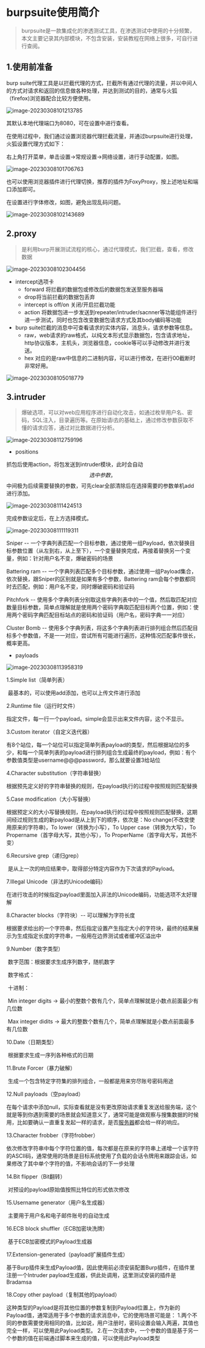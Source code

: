 # burpsuite使用简介

> burpsuite是一款集成化的渗透测试工具，在渗透测试中使用的十分频繁，本文主要记录其内部模块，不包含安装，安装教程在网络上很多，可自行进行查阅。

## 1.使用前准备

burp suite代理工具是以拦截代理的方式，拦截所有通过代理的流量，并以中间人的方式对请求和返回的信息做各种处理，并达到测试的目的，通常与火狐（firefox)浏览器配合比较方便使用。

![image-20230308101213785](https://gitee.com/mxq422/image/raw/master/img/image-20230308101213785.png)

其默认本地代理端口为8080，可在设置中进行查看。

在使用过程中，我们通过设置浏览器代理拦截流量，并通过burpsuite进行处理，火狐设置代理方式如下：

右上角打开菜单，单击设置→常规设置→网络设置，进行手动配置，如图。

![image-20230308101706763](https://gitee.com/mxq422/image/raw/master/img/image-20230308101706763.png)

也可以使用浏览器插件进行代理切换，推荐的插件为FoxyProxy，按上述地址和端口添加即可。

在设置进行字体修改，如图，避免出现乱码问题。

![image-20230308102143689](https://gitee.com/mxq422/image/raw/master/img/image-20230308102143689.png)

## 2.proxy

> 是利用burp开展测试流程的核心，通过代理模式，我们拦截，查看，修改数据

![image-20230308102304456](https://gitee.com/mxq422/image/raw/master/img/image-20230308102304456.png)

* intercept选项卡
  * forward 将拦截的数据包或修改后的数据包发送至服务器端
  * drop将当前拦截的数据包丢弃
  * intercept is off/on 关闭/开启拦截功能
  * action 将数据包进一步发送到repeater/intruder/sacnner等功能组件进行进一步测试，同时也包含改变数据包请求方式及其body编码等功能
* burp suite拦截的消息中可查看请求的实体内容，消息头，请求参数等信息。
  * raw，web请求的raw格式，以纯文本形式显示数据包，包含请求地址，http协议版本，主机头，浏览器信息，cookie等可以手动修改并进行发送。
  * hex 对应的是raw中信息的二进制内容，可以进行修改，在进行00截断时非常好用。

![image-20230308105018779](https://gitee.com/mxq422/image/raw/master/img/image-20230308105018779.png)

## 3.intruder

> 爆破选项，可以对web应用程序进行自动化攻击，如通过枚举用户名、密码，SQL注入，目录遍历等。在原始请i去的基础上，通过修改参数获取不懂的请求应答，通过对比数据进行分析。

![image-20230308112759196](https://gitee.com/mxq422/image/raw/master/img/image-20230308112759196.png)

* positions

抓包后使用action，将包发送到intruder模块，此时会自动$$选中参数，$$中间极为后续需要替换的参数，可先clear全部清除后在选择需要的参数单机add进行添加。

![image-20230308111424513](https://gitee.com/mxq422/image/raw/master/img/image-20230308111424513.png)

完成参数设定后，在上方选择模式。

![image-20230308111119311](https://gitee.com/mxq422/image/raw/master/img/image-20230308111119311.png)

Sniper --  一个字典列表匹配一个目标参数，通过使用一组Payload，依次替换目标参数位置（从左到右，从上至下），一个变量替换完成，再接着替换另一个变量，例如：针对用户名不变，爆破密码的场景

Battering ram -- 一个字典列表匹配多个目标参数，通过使用一组Payload集合，依次替换，跟Sniper的区别就是如果有多个参数，Battering ram会每个参数都同时去匹配，例如：用户名不变，同时爆破密码和验证码

Pitchfork -- 使用多个字典列表分别取这些字典列表中的一个值，然后取匹配对应数量目标参数，简单点理解就是使用两个密码字典取匹配目标两个位置，例如：使用两个密码字典匹配目标站点的密码和验证码（用户名，密码字典一一对应）

Cluster Bomb -- 使用多个字典列表，将这多个字典列表进行排列组合然后匹配目标多个参数值，不是一一对应，尝试所有可能进行遍历，这种情况匹配事件很长，概率更高。

* payloads

![image-20230308113958319](https://gitee.com/mxq422/image/raw/master/img/image-20230308113958319.png)

 1.Simple list（简单列表）

​	最基本的，可以使用add添加，也可以上传文件进行添加

2.Runtime file（运行时文件）

​	指定文件，每一行一个payload。simple会显示出来文件内容，这个不显示。

3.Custom iterator（自定义迭代器）

​	有8个站位，每一个站位可以指定简单列表payload的类型，然后根据站位的多少，和每一个简单列表的payload进行排列组合生成最终的payload，例如：有个参数值类型是username@@@password，那么就要设置3给站位

4.Character substitution（字符串替换）

​	根据预先定义好的字符串替换的规则，在payload执行的过程中按照规则匹配替换

5.Case modification（大小写替换）

​	根据预定义的大小写替换规则，在payload执行的过程中按照规则匹配替换，这期间经过规则生成的新payload是从上到下的顺序，依次是：No change(不改变使用原来的字符串)，To lower（转换为小写），To Upper case（转换为大写），To Propername（首字母大写，其他小写），To ProperName（首字母大写，其他不变）

6.Recursive grep（递归grep）

​	是从上一次的响应结果中，取得部分特定内容作为下次请求的Payload。

7.Illegal Unicode（非法的Unicode编码）

​	在进行攻击的时候指定payload里面加入非法的Unicode编码，功能选项不太好理解

8.Character blocks（字符块）-- 可以理解为字符长度

​	根据要求给出的一个字符串，然后指定设置产生指定大小的字符块，最终的结果展示为生成指定长度的字符串，一般用在边界测试或者缓冲区溢出中

9.Number（数字类型）

​	数字范围：根据要求生成序列数字，随机数字

​	数字格式：

​	十进制：

​	Min integer digits -> 最小的整数个数有几个，简单点理解就是小数点前面最少有几位数

​	Max integer didits -> 最大的整数个数有几个，简单点理解就是小数点前面最多有几位数

10.Date（日期类型）

​	根据要求生成一序列各种格式的日期

11.Brute Forcer（暴力破解）

​	生成一个包含特定字符集的排列组合，一般都是用来穷尽账号密码用途

12.Null payloads（空payload）

​	在每个请求中添加null，实际查看就是没有更改原始请求重复发送给服务端，这个就是等到你遇到需要的场景就会知道意义了，通常可能是做观察与搜集数据的时候用，比如要确认一直重复发起一样的请求，是否[服务器](https://cloud.tencent.com/product/cvm?from=10680)都会给一样的响应。

13.Character frobber（字符frobber）

​	依次修改字符串中每个字符位置的值，每次都是在原来的字符串上递增一个该字符的ASCII码，通常使用的场景是目标系统使用了负载的会话令牌用来跟踪会话，如果修改了其中单个字符的值，不影响会话的下一步处理

14.Bit flipper（Bit翻转）

​	对预设的payload原始值按照比特位的形式依次修改

15.Username generator（用户名生成器）

​	主要用于用户名和电子邮件账号的自动生成

16.ECB block shuffler（ECB加密块洗牌）

​	基于ECB加密模式的Payload生成器

17.Extension-generated（payload扩展插件生成）

​	基于Burp插件来生成Payload值，因此使用前必须安装配置Burp插件，在插件里注册一个Intruder payload生成器，供此处调用，这里测试安装的插件是Bradamsa

18.Copy other payload（复制其他的payload）

​	这种类型的Payload是将其他位置的参数复制到Payload位置上，作为新的Payload值，通常适用于多个参数的请求消息中，它的使用场景可能是： 1.两个不同的参数需要使用相同的值，比如说，用户注册时，密码设置会输入两遍，其值也完全一样，可以使用此Payload类型。 2.在一次请求中，一个参数的值是基于另一个参数的值在前端通过脚本来生成的值，可以使用此Payload类型